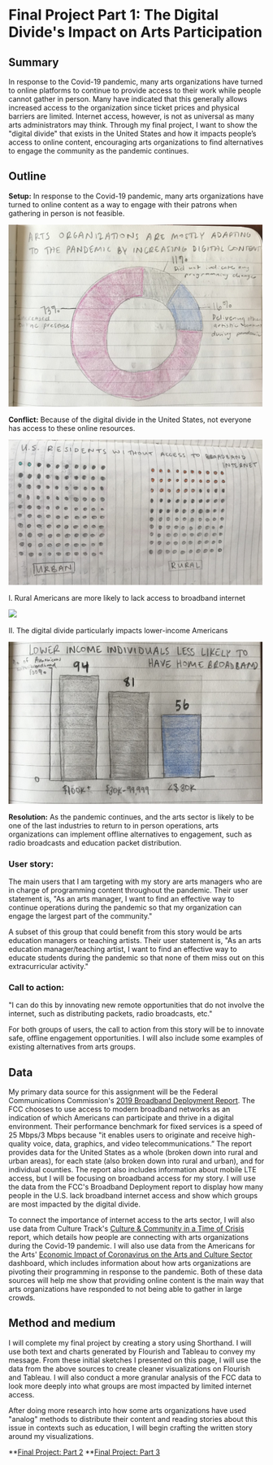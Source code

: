 # Final Project Part 1: The Digital Divide's Impact on Arts Participation

## Summary
In response to the Covid-19 pandemic, many arts organizations have turned to online platforms to continue to provide access to their work while people cannot gather in person. Many have indicated that this generally allows increased access to the organization since ticket prices and physical barriers are limited. Internet access, however, is not as universal as many arts administrators may think. Through my final project, I want to show the "digital divide" that exists in the United States and how it impacts people’s access to online content, encouraging arts organizations to find alternatives to engage the community as the pandemic continues. 

## Outline

**Setup:** In response to the Covid-19 pandemic, many arts organizations have turned to online content as a way to engage with their patrons when gathering in person is not feasible.

<img src="arts.jpg" width="500">

**Conflict:** Because of the digital divide in the United States, not everyone has access to these online resources.

<div> <img src="dots.jpg" width="500"> </div>

I. Rural Americans are more likely to lack access to broadband internet
<div class='tableauPlaceholder' id='viz1606086165575' style='position: relative'><noscript><a href='#'><img alt=' ' src='https:&#47;&#47;public.tableau.com&#47;static&#47;images&#47;ZB&#47;ZBPTYNNNW&#47;1_rss.png' style='border: none'/></a></noscript><object class='tableauViz'  style='display:none;'><param name='host_url' value='https%3A%2F%2Fpublic.tableau.com%2F' /> <param name='embed_code_version' value='3' /> <param name='path' value='shared&#47;ZBPTYNNNW' /> <param name='toolbar' value='yes' /><param name='static_image' value='https:&#47;&#47;public.tableau.com&#47;static&#47;images&#47;ZB&#47;ZBPTYNNNW&#47;1.png' /> <param name='animate_transition' value='yes' /><param name='display_static_image' value='yes' /><param name='display_spinner' value='yes' /><param name='display_overlay' value='yes' /><param name='display_count' value='yes'/><param name='language' value='en' /><param name='filter' value='publish=yes'/></object></div><script type='text/javascript'> var divElement = document.getElementById('viz1606086165575');var vizElement = divElement.getElementsByTagName('object')[0];                    vizElement.style.width='100%';vizElement.style.height=(divElement.offsetWidth*0.75)+'px';var scriptElement = document.createElement('script'); scriptElement.src = 'https://public.tableau.com/javascripts/api/viz_v1.js'; vizElement.parentNode.insertBefore(scriptElement, vizElement); </script>

II. The digital divide particularly impacts lower-income Americans
<div> <img src="income.jpg" width="500"> </div>


**Resolution:** As the pandemic continues, and the arts sector is likely to be one of the last industries to return to in person operations, arts organizations can implement offline alternatives to engagement, such as radio broadcasts and education packet distribution. 

### User story:
The main users that I am targeting with my story are arts managers who are in charge of programming content throughout the pandemic. Their user statement is, "As an arts manager, I want to find an effective way to continue operations during the pandemic so that my organization can engage the largest part of the community."

A subset of this group that could benefit from this story would be arts education managers or teaching artists. Their user statement is, "As an arts education manager/teaching artist, I want to find an effective way to educate students during the pandemic so that none of them miss out on this extracurricular activity."

### Call to action: 
"I can do this by innovating new remote opportunities that do not involve the internet, such as distributing packets, radio broadcasts, etc."

For both groups of users, the call to action from this story will be to innovate safe, offline engagement opportunities. I will also include some examples of existing alternatives from arts groups. 

## Data
My primary data source for this assignment will be the Federal Communications Commission's [2019 Broadband Deployment Report](https://www.fcc.gov/document/broadband-deployment-report-digital-divide-narrowing-substantially-0). The FCC chooses to use access to modern broadband networks as an indication of which Americans can participate and thrive in a digital environment. Their performance benchmark for fixed services is a speed of 25 Mbps/3 Mbps because "it enables users to originate and receive high-quality voice, data, graphics, and video telecommunications.” The report provides data for the United States as a whole (broken down into rural and urban areas), for each state (also broken down into rural and urban), and for individual counties. The report also includes information about mobile LTE access, but I will be focusing on broadband access for my story. I will use the data from the FCC's Broadband Deployment report to display how many people in the U.S. lack broadband internet access and show which groups are most impacted by the digital divide.

To connect the importance of internet access to the arts sector, I will also use data from Culture Track's [Culture & Community in a Time of Crisis](https://s28475.pcdn.co/wp-content/uploads/2020/09/CCTC-Key-Findings-from-Wave-1_9.29.pdf) report, which details how people are connecting with arts organizations during the Covid-19 pandemic. I will also use data from the Americans for the Arts' [Economic Impact of Coronavirus on the Arts and Culture Sector](https://www.americansforthearts.org/by-topic/disaster-preparedness/the-economic-impact-of-coronavirus-on-the-arts-and-culture-sector) dashboard, which includes information about how arts organizations are pivoting their programming in response to the pandemic. Both of these data sources will help me show that providing online content is the main way that arts organizations have responded to not being able to gather in large crowds.

## Method and medium
I will complete my final project by creating a story using Shorthand. I will use both text and charts generated by Flourish and Tableau to convey my message. From these initial sketches I presented on this page, I will use the data from the above sources to create cleaner visualizations on Flourish and Tableau. I will also conduct a more granular analysis of the FCC data to look more deeply into what groups are most impacted by limited internet access.

After doing more research into how some arts organizations have used "analog" methods to distribute their content and reading stories about this issue in contexts such as education, I will begin crafting the written story around my visualizations.  

**[Final Project: Part 2](/final-project2.md)
**[Final Project: Part 3](/final-project3.md)
